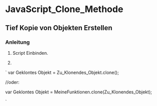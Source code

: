 # JavaScript_Clone_Methode

## Tief Kopie von Objekten Erstellen

### Anleitung

1. Script Einbinden.

2. 
`
var Geklontes Objekt = Zu_Klonendes_Objekt.clone();

//oder:

var Geklontes Objekt = MeineFunktionen.clone(Zu_Klonendes_Objekt);

`



